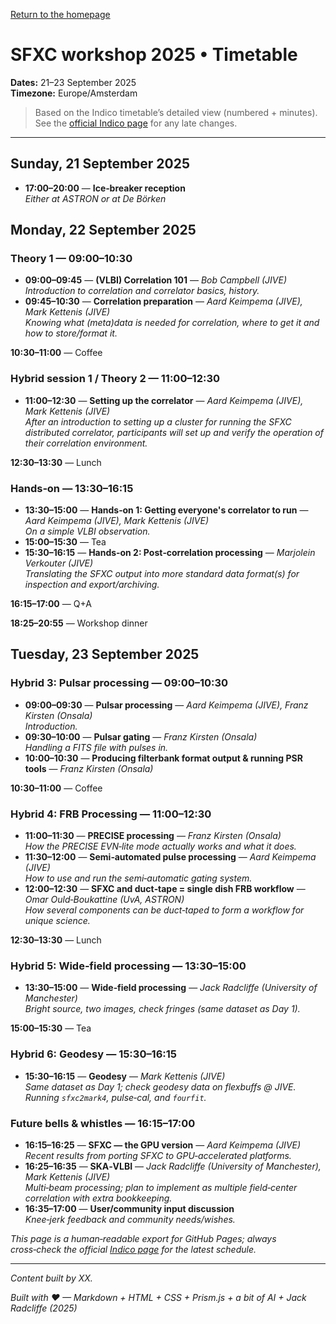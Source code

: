 <!-- MathJax -->
<script src="https://cdnjs.cloudflare.com/ajax/libs/mathjax/2.7.7/MathJax.js?config=TeX-AMS-MML_HTMLorMML" type="text/javascript"></script> 
<script type="text/x-mathjax-config">
    MathJax.Hub.Config({
      tex2jax: {
        skipTags: ['script', 'noscript', 'style', 'textarea', 'pre'],
        inlineMath: [['$','$']],
        displayMath: [['$$','$$']]
      }
    });
</script> 

<script type="text/javascript">
var pcs = document.lastModified.split(" ")[0].split("/");
var date = pcs[1] + '/' + pcs[0] + '/' + pcs[2];
onload = function(){
    document.getElementById("lastModified").innerHTML = "Page last modified on " + date;
}
		</script>

<link href="styles.css" rel="stylesheet" />

<!-- Prism CSS -->
<link rel="stylesheet" href="https://cdnjs.cloudflare.com/ajax/libs/prism/1.29.0/themes/prism.min.css" />
<link id="prism-dark" rel="stylesheet" href="https://cdnjs.cloudflare.com/ajax/libs/prism/1.29.0/themes/prism-tomorrow.min.css" disabled />
<link rel="stylesheet" href="https://cdnjs.cloudflare.com/ajax/libs/prism/1.29.0/plugins/line-numbers/prism-line-numbers.min.css" />

<!-- Prism JS -->
<script src="https://cdnjs.cloudflare.com/ajax/libs/prism/1.29.0/prism.min.js"></script>
<script src="https://cdnjs.cloudflare.com/ajax/libs/prism/1.29.0/components/prism-python.min.js"></script>
<script src="https://cdnjs.cloudflare.com/ajax/libs/prism/1.29.0/plugins/line-numbers/prism-line-numbers.min.js"></script>

[Return to the homepage](index.md)
# SFXC workshop 2025 • Timetable

**Dates:** 21–23 September 2025  
**Timezone:** Europe/Amsterdam

> Based on the Indico timetable’s detailed view (numbered + minutes). See the [official Indico page](https://indico.astron.nl/event/410/timetable/) for any late changes.

---

## Sunday, 21 September 2025
- **17:00–20:00** — **Ice‑breaker reception**  
  _Either at ASTRON or at De Börken_

## Monday, 22 September 2025

### Theory 1 — 09:00–10:30
- **09:00–09:45** — **(VLBI) Correlation 101** — *Bob Campbell (JIVE)*  
  _Introduction to correlation and correlator basics, history._
- **09:45–10:30** — **Correlation preparation** — *Aard Keimpema (JIVE), Mark Kettenis (JIVE)*  
  _Knowing what (meta)data is needed for correlation, where to get it and how to store/format it._

**10:30–11:00** — Coffee

### Hybrid session 1 / Theory 2 — 11:00–12:30
- **11:00–12:30** — **Setting up the correlator** — *Aard Keimpema (JIVE), Mark Kettenis (JIVE)*  
  _After an introduction to setting up a cluster for running the SFXC distributed correlator, participants will set up and verify the operation of their correlation environment._

**12:30–13:30** — Lunch

### Hands‑on — 13:30–16:15
- **13:30–15:00** — **Hands‑on 1: Getting everyone's correlator to run** — *Aard Keimpema (JIVE), Mark Kettenis (JIVE)*  
  _On a simple VLBI observation._
- **15:00–15:30** — Tea
- **15:30–16:15** — **Hands‑on 2: Post‑correlation processing** — *Marjolein Verkouter (JIVE)*  
  _Translating the SFXC output into more standard data format(s) for inspection and export/archiving._

**16:15–17:00** — Q+A

**18:25–20:55** — Workshop dinner


## Tuesday, 23 September 2025

### Hybrid 3: Pulsar processing — 09:00–10:30
- **09:00–09:30** — **Pulsar processing** — *Aard Keimpema (JIVE), Franz Kirsten (Onsala)*  
  _Introduction._
- **09:30–10:00** — **Pulsar gating** — *Franz Kirsten (Onsala)*  
  _Handling a FITS file with pulses in._
- **10:00–10:30** — **Producing filterbank format output & running PSR tools** — *Franz Kirsten (Onsala)*

**10:30–11:00** — Coffee

### Hybrid 4: FRB Processing — 11:00–12:30
- **11:00–11:30** — **PRECISE processing** — *Franz Kirsten (Onsala)*  
  _How the PRECISE EVN‑lite mode actually works and what it does._
- **11:30–12:00** — **Semi‑automated pulse processing** — *Aard Keimpema (JIVE)*  
  _How to use and run the semi‑automatic gating system._
- **12:00–12:30** — **SFXC and duct‑tape = single dish FRB workflow** — *Omar Ould‑Boukattine (UvA, ASTRON)*  
  _How several components can be duct‑taped to form a workflow for unique science._

**12:30–13:30** — Lunch

### Hybrid 5: Wide‑field processing — 13:30–15:00
- **13:30–15:00** — **Wide‑field processing** — *Jack Radcliffe (University of Manchester)*  
  _Bright source, two images, check fringes (same dataset as Day 1)._

**15:00–15:30** — Tea

### Hybrid 6: Geodesy — 15:30–16:15
- **15:30–16:15** — **Geodesy** — *Mark Kettenis (JIVE)*  
  _Same dataset as Day 1; check geodesy data on flexbuffs @ JIVE. Running `sfxc2mark4`, pulse‑cal, and `fourfit`._

### Future bells & whistles — 16:15–17:00
- **16:15–16:25** — **SFXC — the GPU version** — *Aard Keimpema (JIVE)*  
  _Recent results from porting SFXC to GPU‑accelerated platforms._
- **16:25–16:35** — **SKA‑VLBI** — *Jack Radcliffe (University of Manchester), Mark Kettenis (JIVE)*  
  _Multi‑beam processing; plan to implement as multiple field‑center correlation with extra bookkeeping._
- **16:35–17:00** — **User/community input discussion**  
  _Knee‑jerk feedback and community needs/wishes._

_This page is a human‑readable export for GitHub Pages; always cross‑check the official [Indico page](https://indico.astron.nl/event/410/timetable/) for the latest schedule._

---
_Content built by XX._ <i><span id="lastModified"></span></i>

_Built with ♥ — Markdown + HTML + CSS + Prism.js + a bit of AI + Jack Radcliffe (2025)_

<!-- Custom Script: funcs.js -->
<script>
    const copy = (el) => {
      const pre = document.querySelector(el);
      if (!pre) return;
      const code = pre.innerText;
      navigator.clipboard.writeText(code).then(() => {
        const btn = document.querySelector(`[data-copy="${el}"]`);
        if (!btn) return;
        const old = btn.textContent;
        btn.textContent = 'Copied!';
        setTimeout(() => (btn.textContent = old), 1500);
      });
    };
    document.addEventListener('click', (e) => {
      const t = e.target;
      if (t.matches('.copy-btn')) {
        const target = t.getAttribute('data-copy');
        copy(target);
      }
    });
</script>
